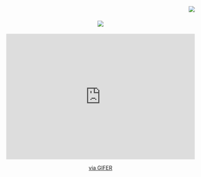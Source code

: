 <img align="right" src="https://visitor-badge.laobi.icu/badge?page_id=oussamaef06.oussamaef06"/>

<h1 align="center"">
    <img src="https://readme-typing-svg.herokuapp.com/?font=Righteous&size=35&color=000000&center=true&vCenter=true&width=500&height=70&duration=4000&lines=Hi+There!+👋;+I'm+Oussama+!;" />
</h1>

<div id="header" align="center">
  <div style="padding-top:66.667%;position:relative;"><iframe src="https://gifer.com/embed/A01U" width="100%" height="100%" style='position:absolute;top:0;left:0;' frameBorder="0" allowFullScreen></iframe></div><p><a href="https://gifer.com">via GIFER</a></p>
